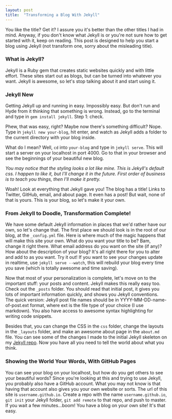 ```yaml
---
layout: post
title:  "Transforming a Blog With Jekyll"
---
```


You like the title?  Get it?  I assure you it's better than the other titles I had in mind.  Anyway, if you don't know what Jekyll is or you're not sure how to get started with it, keep on reading.  This post is designed to help you start a blog using Jekyll (not transform one, sorry about the misleading title).

<h3>What is Jekyll?</h3>

Jekyll is a Ruby gem that creates static websites quickly and with little effort.  These sites start out as blogs, but can be turned into whatever you want.  Jekyll is awesome, so let's stop talking about it and start using it.

<h3>Jekyll New</h3>

Getting Jekyll up and running in easy.  Impossibly easy.  But don't run and Hyde from it thinking that something is wrong.  Instead, go to the terminal and type in `gem install jekyll`.  Step 1: check.

Phew, that was easy, right?  Maybe now there's something difficult?  Nope.  Type in `jekyll new your-blog`, hit enter, and watch as Jekyll adds a folder to the current directory with your blog inside.

What do I mean?  Well, `cd` into `your-blog` and type in `jekyll serve`.  This will start a server on your localhost in port 4000.  Go to that in your browser and see the beginnings of your beautiful new blog.

*You may notice that the styling looks a lot like mine.  This is Jekyll's default css.  I happen to like it, but I'll change it in the future.  First order of business is to teach you things, then I'll make it pretty.*

Woah!  Look at everything that Jekyll gave you!  The blog has a title!  Links to Twitter, GitHub, email, and about page.  It even has a post!  But wait, none of that is yours.  This is your blog, so let's make it your own.

<h3>From Jekyll to Doodle, Transformation Complete!</h3>

We have some default Jekyll information in places that we'd rather have our own, so let's change that.  The first place we should look is in the root of our blog, at the `_config.yml` file.  Here is where much of the magic happens that will make this site your own.  What do you want your title to be?  Bam, change it right there.  What email address do you want on the site (if any)?  How about the description of your blog?  It's all right there for you to alter and add to as you want.  Try it out!  If you want to see your changes update in realtime, use `jekyll serve --watch`, this will rebuild your blog every time you save (which is totally awesome and time saving).

Now that most of your personalization is complete, let's move on to the important stuff: your posts and content.  Jekyll makes this really easy too.  Check out the `_posts` folder.  You should read that initial post, it gives you lots of important information quickly, and shows you Jekyll conventions.  The quick version: Jekyll post file names should be in YYYY-MM-DD-name-of-post.ext format, where ext is the file type of your choice (I use markdown).  You also have access to awesome syntax highlighting for writing code snippets.

Besides that, you can change the CSS in the `css` folder, change the layouts in the `_layouts` folder, and make an awesome about page in the `about.md` file.  You can see some of the changes I made to the initial Jekyll skeleton on my [Jekyll repo][jekyll-repo]. Now you have all you need to tell the world about what you think.

<h3>Showing the World Your Words, With GitHub Pages</h3>

You can see your blog on your localhost, but how do you get others to see your beautiful words?  Since you're looking at this and trying to use Jekyll, you probably also have a GitHub account.  What you may not know is that having that account also gives you your own website or sorts.  The url of this site is `username.github.io`.  Create a repo with the name `username.github.io`, `git init` your Jekyll folder, `git add remote` to that repo, and push to master.  If you wait a few minutes...boom!  You have a blog on your own site!  It's that easy.

[jekyll-repo]: https://github.com/Flamdoodle/Flamdoodle.github.io